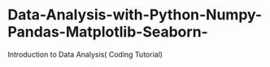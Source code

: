 # Data-Analysis-with-Python-Numpy-Pandas-Matplotlib-Seaborn-
Introduction to Data Analysis( Coding Tutorial)
